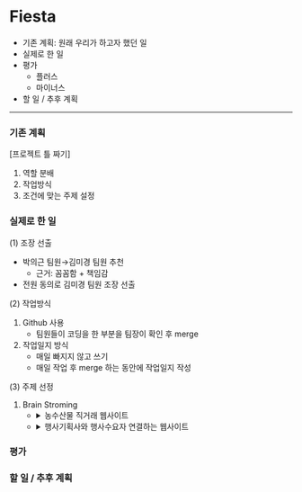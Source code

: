 # Fiesta

- 기존 계획: 원래 우리가 하고자 했던 일
- 실제로 한 일
- 평가
    - 플러스
    - 마이너스
- 할 일 / 추후 계획
---
### 기존 계획
[프로젝트 틀 짜기]
1) 역할 분배
2) 작업방식
3) 조건에 맞는 주제 설정

### 실제로 한 일
(1) 조장 선출
- 박의근 팀원→김미경 팀원 추천
  - 근거: 꼼꼼함 + 책임감
- 전원 동의로 김미경 팀원 조장 선출

(2) 작업방식
1) Github 사용
    - 팀원들이 코딩을 한 부분을 팀장이 확인 후 merge
2) 작업일지 방식
    - 매일 빠지지 않고 쓰기
    - 매일 작업 후 merge 하는 동안에 작업일지 작성
  
(3) 주제 선정
1) Brain Stroming
    - <details>
          <summary>농수산물 직거래 웹사이트</summary>

          - 배경
          소비자가격과 원산지가격 차이가 심함
          
          - 방식
          농어민과 구매자 직접 연결
          Local 단위 배송을 통해 빠르고 신선한 배송
      </details>
    - <details>
          <summary>행사기획사와 행사수요자 연결하는 웹사이트</summary>

          - 배경
          학생회 운영 당시 행사 기획사에 대한 정보 부족함.
          소규모 행사 기획사도 홍보에 많은 비용 지출
          
          - 방식
          행사기획사가 포트폴리오 업로드 등 홍보하는 페이지를 통해 홍보
      </details>

### 평가

### 할 일 / 추후 계획
